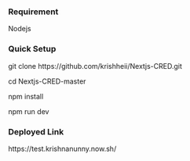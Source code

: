 <h3>Requirement</h3>
Nodejs
<h3>Quick Setup</h3>
<p>git clone https://github.com/krishheii/Nextjs-CRED.git</p>
<p>cd Nextjs-CRED-master</p>
<p>npm install</p>
<p>npm run dev</p>
<h3>Deployed Link</h3>
https://test.krishnanunny.now.sh/

